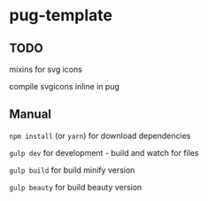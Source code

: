 # pug-template

## TODO

mixins for svg icons

compile svgicons inline in pug

## Manual

`npm install` (or `yarn`) for download dependencies

`gulp dev` for development - build and watch for files

`gulp build` for build minify version

`gulp beauty` for build beauty version

